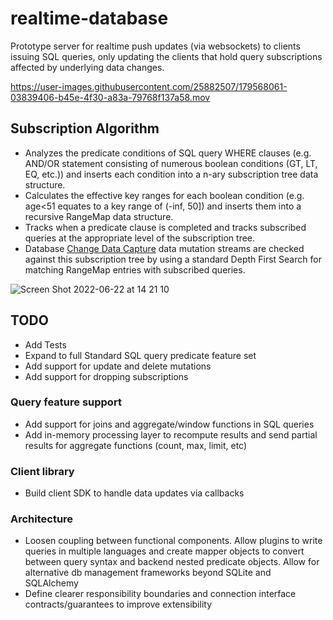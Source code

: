 # realtime-database
Prototype server for realtime push updates (via websockets) to clients issuing SQL queries, only updating the clients that hold query subscriptions affected by underlying data changes.

https://user-images.githubusercontent.com/25882507/179568061-03839406-b45e-4f30-a83a-79768f137a58.mov

## Subscription Algorithm
- Analyzes the predicate conditions of SQL query WHERE clauses (e.g. AND/OR statement consisting of numerous boolean conditions (GT, LT, EQ, etc.)) and inserts each condition into a n-ary subscription tree data structure.
- Calculates the effective key ranges for each boolean condition (e.g. age<51 equates to a key range of (-inf, 50]) and inserts them into a recursive RangeMap data structure.
- Tracks when a predicate clause is completed and tracks subscribed queries at the appropriate level of the subscription tree.
- Database [Change Data Capture](https://en.wikipedia.org/wiki/Change_data_capture) data mutation streams are checked against this subscription tree by using a standard Depth First Search for matching RangeMap entries with subscribed queries.

![Screen Shot 2022-06-22 at 14 21 10](https://user-images.githubusercontent.com/25882507/175369206-d61d6526-fa87-443d-ba3d-bb7d95428058.png)


## TODO
- Add Tests
- Expand to full Standard SQL query predicate feature set
- Add support for update and delete mutations
- Add support for dropping subscriptions
### Query feature support
- Add support for joins and aggregate/window functions in SQL queries
- Add in-memory processing layer to recompute results and send partial results for aggregate functions (count, max, limit, etc)
### Client library
- Build client SDK to handle data updates via callbacks
### Architecture
- Loosen coupling between functional components. Allow plugins to write queries in multiple languages and create mapper objects to convert between query syntax and backend nested predicate objects.  Allow for alternative db management frameworks beyond SQLite and SQLAlchemy
- Define clearer responsibility boundaries and connection interface contracts/guarantees to improve extensibility

